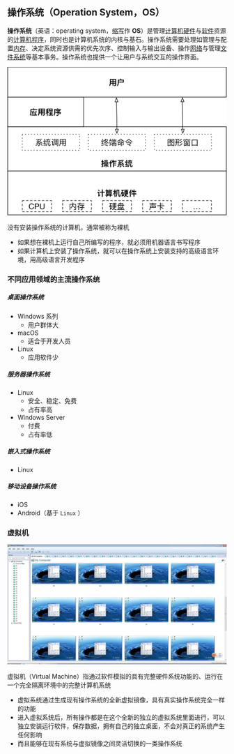 ##  操作系统（Operation System，OS）

 **操作系统**（英语：operating system，[缩写](https://baike.baidu.com/item/%E7%BC%A9%E5%86%99)作 **OS**）是管理[计算机](https://baike.baidu.com/item/%E8%AE%A1%E7%AE%97%E6%9C%BA)[硬件](https://baike.baidu.com/item/%E7%A1%AC%E4%BB%B6)与[软件](https://baike.baidu.com/item/%E8%BD%AF%E4%BB%B6)资源的[计算机程序](https://baike.baidu.com/item/%E8%AE%A1%E7%AE%97%E6%9C%BA%E7%A8%8B%E5%BA%8F)，同时也是计算机系统的内核与基石。操作系统需要处理如管理与配置[内存](https://baike.baidu.com/item/%E5%86%85%E5%AD%98)、决定系统资源供需的优先次序、控制输入与输出设备、操作[网络](https://baike.baidu.com/item/%E7%BD%91%E7%BB%9C)与管理[文件系统](https://baike.baidu.com/item/%E6%96%87%E4%BB%B6%E7%B3%BB%E7%BB%9F)等基本事务。操作系统也提供一个让用户与系统交互的操作界面。

![001_OS作为接口的示意图](img\001_OS作为接口的示意图.png)

没有安装操作系统的计算机，通常被称为裸机

- 如果想在裸机上运行自己所编写的程序，就必须用机器语言书写程序
- 如果计算机上安装了操作系统，就可以在操作系统上安装支持的高级语言环境，用高级语言开发程序



### 不同应用领域的主流操作系统

##### 桌面操作系统

- Windows 系列
  - 用户群体大
- macOS
  - 适合于开发人员
- Linux
  - 应用软件少

##### 服务器操作系统

- Linux
  - 安全、稳定、免费
  - 占有率高
- Windows Server
  - 付费
  - 占有率低

##### 嵌入式操作系统

- Linux

##### 移动设备操作系统

- iOS
- Android（基于 `Linux` ）



### 虚拟机

![虚拟机多开](img\虚拟机多开.jpg)

虚拟机（Virtual Machine）指通过软件模拟的具有完整硬件系统功能的、运行在一个完全隔离环境中的完整计算机系统

- 虚拟系统通过生成现有操作系统的全新虚拟镜像，具有真实操作系统完全一样的功能
- 进入虚拟系统后，所有操作都是在这个全新的独立的虚拟系统里面进行，可以独立安装运行软件，保存数据，拥有自己的独立桌面，不会对真正的系统产生任何影响
- 而且能够在现有系统与虚拟镜像之间灵活切换的一类操作系统

